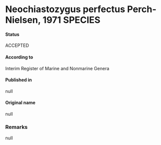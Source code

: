 Neochiastozygus perfectus Perch-Nielsen, 1971 SPECIES
=======

#### Status
ACCEPTED

#### According to
Interim Register of Marine and Nonmarine Genera

#### Published in
null

#### Original name
null

### Remarks
null